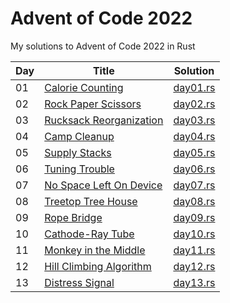 # Advent of Code 2022

My solutions to Advent of Code 2022 in Rust

| Day | Title                                                           | Solution                           |
| --- | --------------------------------------------------------------- | ---------------------------------- |
| 01  | [Calorie Counting](https://adventofcode.com/2022/day/1)         | [day01.rs](src/solutions/day01.rs) |
| 02  | [Rock Paper Scissors](https://adventofcode.com/2022/day/2)      | [day02.rs](src/solutions/day02.rs) |
| 03  | [Rucksack Reorganization](https://adventofcode.com/2022/day/3)  | [day03.rs](src/solutions/day03.rs) |
| 04  | [Camp Cleanup](https://adventofcode.com/2022/day/4)             | [day04.rs](src/solutions/day04.rs) |
| 05  | [Supply Stacks](https://adventofcode.com/2022/day/5)            | [day05.rs](src/solutions/day05.rs) |
| 06  | [Tuning Trouble](https://adventofcode.com/2022/day/6)           | [day06.rs](src/solutions/day06.rs) |
| 07  | [No Space Left On Device](https://adventofcode.com/2022/day/7)  | [day07.rs](src/solutions/day07.rs) |
| 08  | [Treetop Tree House](https://adventofcode.com/2022/day/8)       | [day08.rs](src/solutions/day08.rs) |
| 09  | [Rope Bridge](https://adventofcode.com/2022/day/9)              | [day09.rs](src/solutions/day09.rs) |
| 10  | [Cathode-Ray Tube](https://adventofcode.com/2022/day/10)        | [day10.rs](src/solutions/day10.rs) |
| 11  | [Monkey in the Middle](https://adventofcode.com/2022/day/11)    | [day11.rs](src/solutions/day11.rs) |
| 12  | [Hill Climbing Algorithm](https://adventofcode.com/2022/day/12) | [day12.rs](src/solutions/day12.rs) |
| 13  | [Distress Signal](https://adventofcode.com/2022/day/13)         | [day13.rs](src/solutions/day13.rs) |
